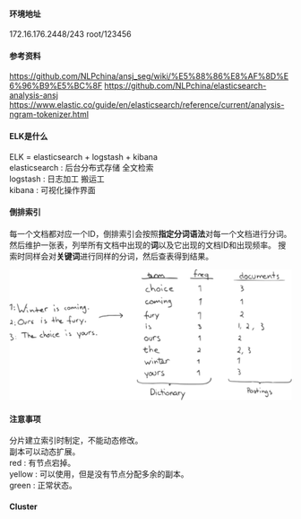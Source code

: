 #### 环境地址
172.16.176.2448/243 root/123456

#### 参考资料
https://github.com/NLPchina/ansj_seg/wiki/%E5%88%86%E8%AF%8D%E6%96%B9%E5%BC%8F
https://github.com/NLPchina/elasticsearch-analysis-ansj
https://www.elastic.co/guide/en/elasticsearch/reference/current/analysis-ngram-tokenizer.html


#### ELK是什么
ELK = elasticsearch + logstash + kibana<br>
elasticsearch : 后台分布式存储 全文检索<br>
logstash : 日志加工 搬运工<br>
kibana : 可视化操作界面<br>

#### 倒排索引
每一个文档都对应一个ID，倒排索引会按照**指定分词语法**对每一个文档进行分词。
然后维护一张表，列举所有文档中出现的**词**以及它出现的文档ID和出现频率。
搜索时同样会对**关键词**进行同样的分词，然后查表得到结果。

![倒排索引示例](img/inverted-index.png)

#### 注意事项
分片建立索引时制定，不能动态修改。<br>
副本可以动态扩展。<br>
red : 有节点宕掉。<br>
yellow : 可以使用，但是没有节点分配多余的副本。<br>
green : 正常状态。<br>

#### Cluster
